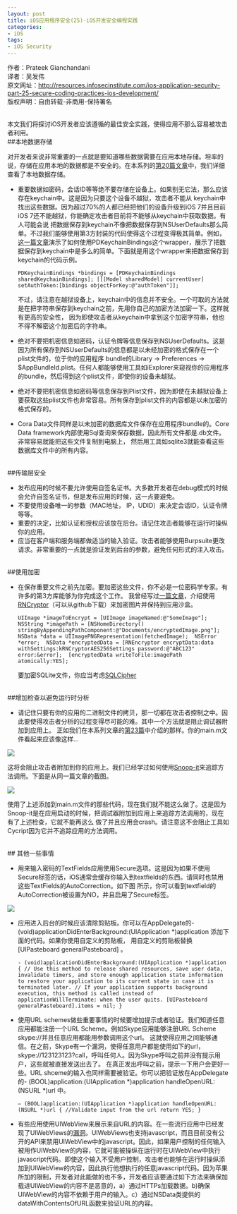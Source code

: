```yaml
---
layout: post  
title: iOS应用程序安全(25)-iOS开发安全编程实践  
categories:  
- iOS  
tags:    
- iOS Security
---   
```



作者：Prateek Gianchandani   
译者：吴发伟   
原文网址：http://resources.infosecinstitute.com/ios-application-security-part-25-secure-coding-practices-ios-development/  
版权声明：自由转载-非商用-保持署名
 
<br>
本文我们将探讨iOS开发者应该遵循的最佳安全实践，使得应用不那么容易被攻击者利用。
<br>
##本地数据存储

对开发者来说非常重要的一点就是要知道哪些数据需要在应用本地存储。坦率的说，存储在应用本地的数据都是不安全的。在本系列的[第20篇文章][1]中，我们详细查看了本地数据存储。

* 重要数据如密码，会话ID等等绝不要存储在设备上。如果别无它法，那么应该存在keychain中。这是因为只要这个设备不越狱，攻击者不能从
 keychain中找出这些数据。因为超过70%的人都已经把他们的设备升级到iOS 7并且目前iOS 7还不能越狱，你能确定攻击者目前将不能够从keychain中获取数据。有人可能会说
把数据保存到keychain不像把数据保存到NSUserDefaults那么简单。不过我们能够使用第3方封装的代码使得这个过程变得极其简单。例如，
[这一篇文章][2]演示了如何使用PDKeychainBindings这个wrapper，展示了把数据保存到keychain中是多么的简单。下面就是用这个wrapper来把数据保存到keychain的代码示例。


  `PDKeychainBindings *bindings = [PDKeychainBindings sharedKeychainBindings];
[[[Model sharedModel] currentUser] setAuthToken:[bindings objectForKey:@"authToken"]];`

     不过，请注意在越狱设备上，keychain中的信息并不安全。一个可取的方法就是在把字符串保存到keychain之前，先用你自己的加密方法加密一下。这样就有更高的安全性，
因为即使攻击者从keychain中拿到这个加密字符串，他也不得不解密这个加密后的字符串。


* 绝对不要把机密信息如密码，认证令牌等信息保存到NSUserDefaults。这是因为所有保存到NSUserDefaults的信息都是以未经加密的格式保存在一个plist文件的，位于你的应用程序
bundle的Library -> Preferences -> $AppBundleId.plist。任何人都能够使用工具如iExplorer来窥视你的应用程序的bundle，然后得到这个plist文件，即使你的设备未越狱。


* 绝对不要把机密信息如密码等信息保存到Plist文件，因为即使在未越狱设备上要获取这些plist文件也非常容易。所有保存到plist文件的内容都是以未加密的格式保存的。

* Cora Data文件同样是以未加密的数据库文件保存在应用程序bundle的。Core Data framework内部使用Sql查询来保存数据，因此所有文件都是.db文件。非常容易就能把这些文件复制到电脑上，
然后用工具如sqlite3就能查看这些数据库文件中的所有内容。



<br>
##传输层安全

  * 发布应用的时候不要允许使用自签名证书。大多数开发者在debug模式的时候会允许自签名证书，但是发布应用的时候，这一点要避免。
  * 不要使用设备唯一的参数（MAC地址， IP，UDID）来决定会话ID，认证令牌等等。
 * 重要的决定，比如认证和授权应该放在后台。请记住攻击者能够在运行时操纵你的应用。
 * 应当在客户端和服务端都做适当的输入验证。攻击者能够使用Burpsuite更改请求。非常重要的一点就是验证发到后台的参数，避免任何形式的注入攻击。

<br>
##使用加密

 * 在保存重要文件之前先加密。要加密这些文件，你不必是一位密码学专家。有许多的第3方库能够为你完成这个工作。
我曾经写过[一篇文章][3]，介绍使用[RNCryptor][4]（可以从github下载）来加密图片并保持到应用沙盒。



   `UIImage *imageToEncrypt = [UIImage imageNamed:@"SomeImage"]; 
NSString *imagePath = [NSHomeDirectory() stringByAppendingPathComponent:@"Documents/encryptedImage.png"]; 
NSData *data = UIImagePNGRepresentation(fetchedImage); 
NSError *error; 
NSData *encryptedData = [RNEncryptor encryptData:data withSettings:kRNCryptorAES256Settings password:@"ABC123" error:&error]; 
[encryptedData writeToFile:imagePath atomically:YES];`


    
    要加密SQLite文件，你应当考虑[SQLCipher][5]


<br>
##增加检查以避免运行时分析

* 请记住只要有你的应用的二进制文件的拷贝，那一切都在攻击者控制之中。因此要使得攻击者分析的过程变得尽可能的难。其中一个方法就是阻止调试器附加到应用上。
正如我们在本系列文章的[第23篇][6]中介绍的那样。你的main.m文件看起来应该像这样...

![](http://resources.infosecinstitute.com/wp-content/uploads/112713_0635_IOSApplicat1.png)


这将会阻止攻击者附加到你的应用上。我们已经学过如何使用[Snoop-it][7]来追踪方法调用。下面是从同一篇文章的截图。


![](http://resources.infosecinstitute.com/wp-content/uploads/112713_0635_IOSApplicat2.png)

使用了上述添加到main.m文件的那些代码，现在我们就不能这么做了。这是因为Snoop-it是在应用启动的时候，把调试器附加到应用上来追踪方法调用的，现在有了上述检查，它就不能再这么
做了并且应用会crash。请注意这不会阻止工具如Cycript因为它并不追踪应用的方法调用。

<br>
## 其他一些事情

* 用来输入密码的TextFields应用使用Secure选项。这是因为如果不使用Secure标签的话，iOS通常会缓存你输入到textfields的东西。请同时也禁用这些TextFields的AutoCorrection。如下图
所示，你可以看到textfield的AutoCorrection被设置为NO，并且启用了Secure标签。

![](http://resources.infosecinstitute.com/wp-content/uploads/112713_0635_IOSApplicat3.png)

* 应用进入后台的时候应该清除剪贴板。你可以在AppDelegate的- (void)applicationDidEnterBackground:(UIApplication *)application 添加下面的代码。如果你使用自定义的剪贴板，
 用自定义的剪贴板替换[UIPasteboard generalPasteboard] 。


  `- (void)applicationDidEnterBackground:(UIApplication *)application
{
// Use this method to release shared resources, save user data, invalidate timers, and store enough application state information to restore your application to its current state in case it is terminated later.
// If your application supports background execution, this method is called instead of applicationWillTerminate: when the user quits.
[UIPasteboard generalPasteboard].items = nil;
}`

* 使用URL schemes做些重要事情的时候要增加提示或者验证。我们知道任意应用都能注册一个URL Scheme。例如Skype应用能够注册URL Scheme skype://并且任意应用都能用参数调用这个url。
这就使得应用之间能够通信。在之前，Skype有一个漏洞，使得任意用户都能使用如下的url， skype://123123123?call，呼叫任何人。因为Skype呼叫之前并没有提示用户，这些就被直接发送出去了。
在真正发出呼叫之前，提示一下用户会更好一些。URL shceme的输入也同样需要被验证。你可以把验证放在AppDelegate的- (BOOL)application:(UIApplication *)application handleOpenURL:(NSURL *)url 中。


  `– (BOOL)application:(UIApplication *)application handleOpenURL:(NSURL *)url {
//Validate input from the url
return YES;
}`





* 有些应用使用UIWebView来展示来自URL的内容。在一些流行应用中已经发现了UIWebViews的[漏洞][7]。UIWebViews也支持javascript，而且目前没有公开的API来禁用UIWebView中的javascript。因此，如果用户控制的任何输入被用作UIWebView的内容，它就可能被操纵在运行时在UIWebView中执行javascript代码。即使这个输入不受用户控制，攻击者也能够在运行时操纵添加到UIWebView的内容，因此执行他想执行的任意javascript代码。因为苹果所加的限制，开发者对此能做的也不多，开发者应该要通过如下方法来确保加载进UIWebView的内容不是恶意的，a）通过HTTPs加载数据。b)确保UIWebView的内容不依赖于用户的输入。c）通过NSData类提供的dataWithContentsOfURL函数来验证URL的内容。





[1]:http://wufawei.com/2013/11/ios-application-security-20/
[2]:http://highaltitudehacks.com/2013/09/17/ios-dev-storing-info-in-keychain-with-nsuserdefaults-like-syntax/ 
[3]:http://highaltitudehacks.com/2013/09/26/ios-dev-encrypted-images-and-saving-them-in-app-sandbox/ 
[4]:https://github.com/rnapier/RNCryptor
[5]:http://sqlcipher.net/
[6]:http://wufawei.com/2013/11/ios-application-security-23/ 
[7]:https://superevr.com/blog/2011/xss-in-skype-for-ios/ 












